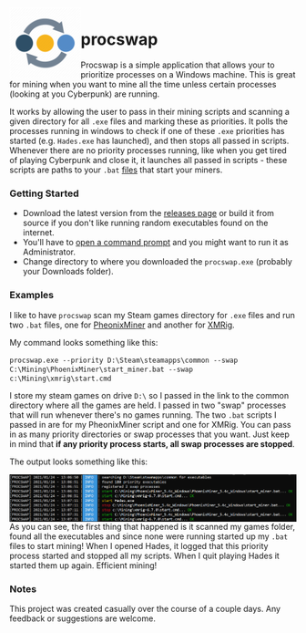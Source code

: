 <img src="https://github.com/billiford/procswap/blob/media/procswap.png" width="125" align="left">

# procswap

Procswap is a simple application that allows your to prioritize processes on a Windows machine. This is great for mining when you want to mine all the time unless certain processes (looking at you Cyberpunk) are running.

It works by allowing the user to pass in their mining scripts and scanning a given directory for all `.exe` files and marking these as priorities. It polls the processes running in windows to check if one of these `.exe` priorities has started (e.g. `Hades.exe` has launched), and then stops all passed in scripts. Whenever there are no priority processes running, like when you get tired of playing Cyberpunk and close it, it launches all passed in scripts - these scripts are paths to your `.bat` [files](https://2miners.com/blog/phoenixminer-step-by-step-guide-for-beginners/#PhoenixMiner_Setup) that start your miners.

### Getting Started

- Download the latest version from the [releases page](https://github.com/billiford/procswap/releases) or build it from source if you don't like running random executables found on the internet.
- You'll have to [open a command prompt](https://www.howtogeek.com/235101/10-ways-to-open-the-command-prompt-in-windows-10/#:~:text=Open%20a%20Command%20Prompt%20in%20Admin%20Mode%20from,from%20the%20File%20Explorer%20Address%20Bar.%20More%20items) and you might want to run it as Administrator.
- Change directory to where you downloaded the `procswap.exe` (probably your Downloads folder).

### Examples

I like to have `procswap` scan my Steam games directory for `.exe` files and run two `.bat` files, one for [PheonixMiner](https://phoenixminer.org/) and another for [XMRig](https://xmrig.com/).

My command looks something like this:
```
procswap.exe --priority D:\Steam\steamapps\common --swap C:\Mining\PhoenixMiner\start_miner.bat --swap c:\Mining\xmrig\start.cmd
```
I store my steam games on drive `D:\` so I passed in the link to the common directory where all the games are held. I passed in two "swap" processes that will run whenever there's no games running. The two `.bat` scripts I passed in are for my PheonixMiner script and one for XMRig. You can pass in as many priority directories or swap processes that you want. Just keep in mind that **if any priority process starts, all swap processes are stopped**.

The output looks something like this:

<img src="https://github.com/billiford/procswap/blob/media/procswap-v0.1.0-output.png" align="left">

As you can see, the first thing that happened is it scanned my games folder, found all the executables and since none were running started up my `.bat` files to start mining! When I opened Hades, it logged that this priority process started and stopped all my scripts. When I quit playing Hades it started them up again. Efficient mining!

### Notes

This project was created casually over the course of a couple days. Any feedback or suggestions are welcome.
